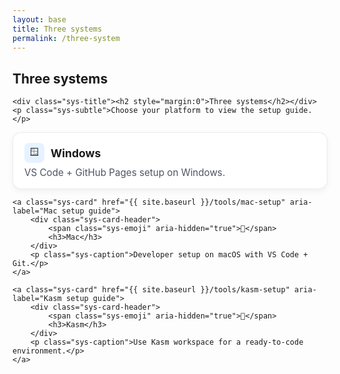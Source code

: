 ```yaml
---
layout: base
title: Three systems
permalink: /three-system
---
```


## Three systems

<style>
.sys-title { text-align:center; margin: 4px 0 4px; }
.sys-subtle { text-align:center; color:#6b7280; margin: 0 0 14px; }

<style>
/* Local styles just for this page (scoped) */
.sys-grid {
	display: grid;
	grid-template-columns: repeat(auto-fit, minmax(220px, 1fr));
	gap: 18px;
	max-width: 880px;
	margin: 8px auto 28px;
}

.sys-card {
	display: block;
	text-decoration: none;
	color: inherit;
	background: #fff;
	border: 1px solid rgba(0,0,0,0.08);
	border-radius: 14px;
	padding: 16px 18px;
	box-shadow: 0 4px 10px rgba(0,0,0,0.05);
	transition: transform .12s ease, box-shadow .2s ease, border-color .2s ease, background-color .2s ease;
}
.sys-card:hover { transform: translateY(-1px); box-shadow: 0 8px 16px rgba(0,0,0,0.08); border-color: rgba(11,130,255,.25); background-color: rgba(255,255,255,0.96); }
.sys-card:active { transform: translateY(0); }
.sys-card:focus { outline: 3px solid rgba(11,130,255,.35); outline-offset: 2px; }

.sys-card-header { display: flex; align-items: center; gap: 10px; margin-bottom: 6px; }
.sys-card-header h3 { margin: 0; font-size: 1.1rem; }
.sys-emoji { display:inline-flex; align-items:center; justify-content:center; width:32px; height:32px; border-radius:8px; background: rgba(11,130,255,.1); }
.sys-caption { margin: 0; color: #4b5563; font-size: .95rem; }

@media (prefers-color-scheme: dark) {
	.sys-card { background: #0f172a; border-color: rgba(255,255,255,0.06); box-shadow: 0 6px 14px rgba(0,0,0,0.3); }
		.sys-caption { color: #9aa7b5; }
}
</style>

	<div class="sys-title"><h2 style="margin:0">Three systems</h2></div>
	<p class="sys-subtle">Choose your platform to view the setup guide.</p>

<div class="sys-grid">
	<a class="sys-card" href="{{ site.baseurl }}/tools/windows-setup" aria-label="Windows setup guide">
		<div class="sys-card-header">
			<span class="sys-emoji" aria-hidden="true">🪟</span>
			<h3>Windows</h3>
		</div>
		<p class="sys-caption">VS Code + GitHub Pages setup on Windows.</p>
	</a>

	<a class="sys-card" href="{{ site.baseurl }}/tools/mac-setup" aria-label="Mac setup guide">
		<div class="sys-card-header">
			<span class="sys-emoji" aria-hidden="true">🍎</span>
			<h3>Mac</h3>
		</div>
		<p class="sys-caption">Developer setup on macOS with VS Code + Git.</p>
	</a>

	<a class="sys-card" href="{{ site.baseurl }}/tools/kasm-setup" aria-label="Kasm setup guide">
		<div class="sys-card-header">
			<span class="sys-emoji" aria-hidden="true">🧊</span>
			<h3>Kasm</h3>
		</div>
		<p class="sys-caption">Use Kasm workspace for a ready-to-code environment.</p>
	</a>
</div>
